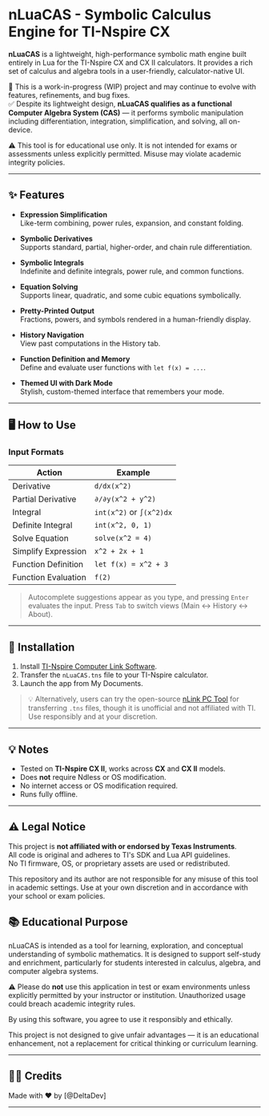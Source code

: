 # nLuaCAS - Symbolic Calculus Engine for TI-Nspire CX

**nLuaCAS** is a lightweight, high-performance symbolic math engine built entirely in Lua for the TI-Nspire CX and CX II calculators. It provides a rich set of calculus and algebra tools in a user-friendly, calculator-native UI.

🚧 This is a work-in-progress (WIP) project and may continue to evolve with features, refinements, and bug fixes.  
✅ Despite its lightweight design, **nLuaCAS qualifies as a functional Computer Algebra System (CAS)** — it performs symbolic manipulation including differentiation, integration, simplification, and solving, all on-device.

⚠️ This tool is for educational use only. It is not intended for exams or assessments unless explicitly permitted. Misuse may violate academic integrity policies.

---

## ✨ Features

- **Expression Simplification**  
  Like-term combining, power rules, expansion, and constant folding.

- **Symbolic Derivatives**  
  Supports standard, partial, higher-order, and chain rule differentiation.

- **Symbolic Integrals**  
  Indefinite and definite integrals, power rule, and common functions.

- **Equation Solving**  
  Supports linear, quadratic, and some cubic equations symbolically.

- **Pretty-Printed Output**  
  Fractions, powers, and symbols rendered in a human-friendly display.

- **History Navigation**  
  View past computations in the History tab.

- **Function Definition and Memory**  
  Define and evaluate user functions with `let f(x) = ...`.

- **Themed UI with Dark Mode**  
  Stylish, custom-themed interface that remembers your mode.

---

## 🖥 How to Use

### Input Formats

| Action | Example |
|--------|---------|
| Derivative | `d/dx(x^2)` |
| Partial Derivative | `∂/∂y(x^2 + y^2)` |
| Integral | `int(x^2)` or `∫(x^2)dx` |
| Definite Integral | `int(x^2, 0, 1)` |
| Solve Equation | `solve(x^2 = 4)` |
| Simplify Expression | `x^2 + 2x + 1` |
| Function Definition | `let f(x) = x^2 + 3` |
| Function Evaluation | `f(2)` |

> Autocomplete suggestions appear as you type, and pressing `Enter` evaluates the input. Press `Tab` to switch views (Main ↔ History ↔ About).

---

## 🧠 Installation

1. Install [TI-Nspire Computer Link Software](https://education.ti.com/en/software/details/en/36BE84F974E940C78502AA47492887AB/ti-nspirecxcas_pc_full).
2. Transfer the `nLuaCAS.tns` file to your TI-Nspire calculator.
3. Launch the app from My Documents.

> 💡 Alternatively, users can try the open-source [nLink PC Tool](https://lights0123.com/n-link/) for transferring `.tns` files, though it is unofficial and not affiliated with TI. Use responsibly and at your discretion.

---

## 💡 Notes

- Tested on **TI-Nspire CX II**, works across **CX** and **CX II** models.
- Does **not** require Ndless or OS modification.
- No internet access or OS modification required.
- Runs fully offline.

---

## ⚠️ Legal Notice

This project is **not affiliated with or endorsed by Texas Instruments**.  
All code is original and adheres to TI's SDK and Lua API guidelines.  
No TI firmware, OS, or proprietary assets are used or redistributed.

This repository and its author are not responsible for any misuse of this tool in academic settings. Use at your own discretion and in accordance with your school or exam policies.

## 📚 Educational Purpose

nLuaCAS is intended as a tool for learning, exploration, and conceptual understanding of symbolic mathematics. It is designed to support self-study and enrichment, particularly for students interested in calculus, algebra, and computer algebra systems.

⚠️ Please do **not** use this application in test or exam environments unless explicitly permitted by your instructor or institution. Unauthorized usage could breach academic integrity rules.

By using this software, you agree to use it responsibly and ethically.

This project is not designed to give unfair advantages — it is an educational enhancement, not a replacement for critical thinking or curriculum learning.

---

## 🧑‍💻 Credits

Made with ❤️ by [@DeltaDev]

---